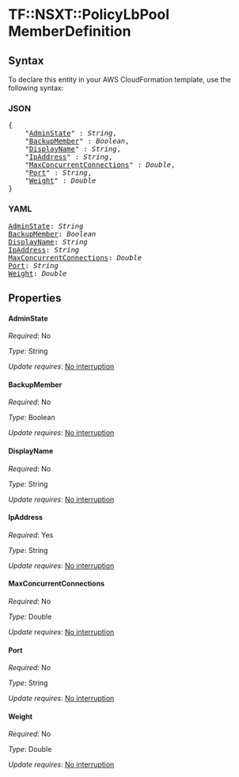 # TF::NSXT::PolicyLbPool MemberDefinition

## Syntax

To declare this entity in your AWS CloudFormation template, use the following syntax:

### JSON

<pre>
{
    "<a href="#adminstate" title="AdminState">AdminState</a>" : <i>String</i>,
    "<a href="#backupmember" title="BackupMember">BackupMember</a>" : <i>Boolean</i>,
    "<a href="#displayname" title="DisplayName">DisplayName</a>" : <i>String</i>,
    "<a href="#ipaddress" title="IpAddress">IpAddress</a>" : <i>String</i>,
    "<a href="#maxconcurrentconnections" title="MaxConcurrentConnections">MaxConcurrentConnections</a>" : <i>Double</i>,
    "<a href="#port" title="Port">Port</a>" : <i>String</i>,
    "<a href="#weight" title="Weight">Weight</a>" : <i>Double</i>
}
</pre>

### YAML

<pre>
<a href="#adminstate" title="AdminState">AdminState</a>: <i>String</i>
<a href="#backupmember" title="BackupMember">BackupMember</a>: <i>Boolean</i>
<a href="#displayname" title="DisplayName">DisplayName</a>: <i>String</i>
<a href="#ipaddress" title="IpAddress">IpAddress</a>: <i>String</i>
<a href="#maxconcurrentconnections" title="MaxConcurrentConnections">MaxConcurrentConnections</a>: <i>Double</i>
<a href="#port" title="Port">Port</a>: <i>String</i>
<a href="#weight" title="Weight">Weight</a>: <i>Double</i>
</pre>

## Properties

#### AdminState

_Required_: No

_Type_: String

_Update requires_: [No interruption](https://docs.aws.amazon.com/AWSCloudFormation/latest/UserGuide/using-cfn-updating-stacks-update-behaviors.html#update-no-interrupt)

#### BackupMember

_Required_: No

_Type_: Boolean

_Update requires_: [No interruption](https://docs.aws.amazon.com/AWSCloudFormation/latest/UserGuide/using-cfn-updating-stacks-update-behaviors.html#update-no-interrupt)

#### DisplayName

_Required_: No

_Type_: String

_Update requires_: [No interruption](https://docs.aws.amazon.com/AWSCloudFormation/latest/UserGuide/using-cfn-updating-stacks-update-behaviors.html#update-no-interrupt)

#### IpAddress

_Required_: Yes

_Type_: String

_Update requires_: [No interruption](https://docs.aws.amazon.com/AWSCloudFormation/latest/UserGuide/using-cfn-updating-stacks-update-behaviors.html#update-no-interrupt)

#### MaxConcurrentConnections

_Required_: No

_Type_: Double

_Update requires_: [No interruption](https://docs.aws.amazon.com/AWSCloudFormation/latest/UserGuide/using-cfn-updating-stacks-update-behaviors.html#update-no-interrupt)

#### Port

_Required_: No

_Type_: String

_Update requires_: [No interruption](https://docs.aws.amazon.com/AWSCloudFormation/latest/UserGuide/using-cfn-updating-stacks-update-behaviors.html#update-no-interrupt)

#### Weight

_Required_: No

_Type_: Double

_Update requires_: [No interruption](https://docs.aws.amazon.com/AWSCloudFormation/latest/UserGuide/using-cfn-updating-stacks-update-behaviors.html#update-no-interrupt)


